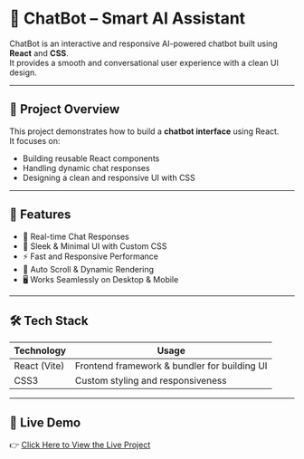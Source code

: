 # 🤖 ChatBot – Smart AI Assistant  

ChatBot is an interactive and responsive AI-powered chatbot built using **React** and **CSS**.  
It provides a smooth and conversational user experience with a clean UI design.  

---

## 📂 Project Overview
This project demonstrates how to build a **chatbot interface** using React.  
It focuses on:  
- Building reusable React components  
- Handling dynamic chat responses  
- Designing a clean and responsive UI with CSS  

---

## 🚀 Features
- 💬 Real-time Chat Responses  
- 🎨 Sleek & Minimal UI with Custom CSS  
- ⚡ Fast and Responsive Performance  
- 🔄 Auto Scroll & Dynamic Rendering  
- 🖥️ Works Seamlessly on Desktop & Mobile  

---

## 🛠️ Tech Stack
| Technology   | Usage |
|--------------|--------|
| React (Vite) | Frontend framework & bundler for building UI |
| CSS3         | Custom styling and responsiveness |

---

## 🔗 Live Demo
👉 [Click Here to View the Live Project](https://ai-chatbot-reactjs-kjx8.onrender.com)
